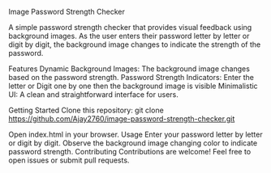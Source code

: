 Image Password Strength Checker

A simple password strength checker that provides visual feedback using background images. As the user enters their password letter by letter or digit by digit, the background image changes to indicate the strength of the password.

Features
Dynamic Background Images: The background image changes based on the password strength.
Password Strength Indicators:
Enter the letter or Digit one by one then the background image is visible 
Minimalistic UI: A clean and straightforward interface for users.

Getting Started
Clone this repository:
git clone https://github.com/Ajay2760/image-password-strength-checker.git

Open index.html in your browser.
Usage
Enter your password letter by letter or digit by digit.
Observe the background image changing color to indicate password strength.
Contributing
Contributions are welcome! Feel free to open issues or submit pull requests.

